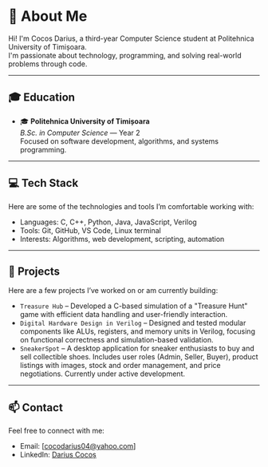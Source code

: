 # 👋 About Me

Hi! I'm Cocos Darius, a third-year Computer Science student at Politehnica University of Timișoara.  
I'm passionate about technology, programming, and solving real-world problems through code.  

---

## 🎓 Education

- 🎓 **Politehnica University of Timișoara**  
  *B.Sc. in Computer Science* — Year 2  
  Focused on software development, algorithms, and systems programming.

---

## 💻 Tech Stack

Here are some of the technologies and tools I’m comfortable working with:

- Languages: C, C++, Python, Java, JavaScript, Verilog
- Tools: Git, GitHub, VS Code, Linux terminal
- Interests: Algorithms, web development, scripting, automation

---


## 🚀 Projects

Here are a few projects I’ve worked on or am currently building:

- `Treasure Hub` – Developed a C-based simulation of a "Treasure Hunt" game with efficient data handling and user-friendly interaction. 
- `Digital Hardware Design in Verilog` – Designed and tested modular components like ALUs, registers, and memory units in Verilog, focusing on functional correctness and simulation-based validation.
- `SneakerSpot` – A desktop application for sneaker enthusiasts to buy and sell collectible shoes. Includes user roles (Admin, Seller, Buyer), product listings with images, stock and order management, and price negotiations. Currently under active development.

---

## 📫 Contact

Feel free to connect with me:

- Email: [cocodarius04@yahoo.com]
- LinkedIn: [Darius Cocoș](https://www.linkedin.com/in/darius-cocos-408a29336/)

